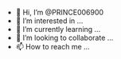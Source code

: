 - 👋 Hi, I’m @PRINCE006900
- 👀 I’m interested in ...
- 🌱 I’m currently learning ...
- 💞️ I’m looking to collaborate  ...
- 📫 How to reach me ...

<!---
PRINCE006900/PRINCE006900 is a ✨ special ✨ repository because its `README.md` (this file) appears on your GitHub profile.
You can click the Preview link to take a look at your changes.
--->
